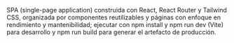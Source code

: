 SPA (single-page application) construida con React, React Router y Tailwind CSS, organizada por componentes reutilizables y páginas con enfoque en rendimiento y mantenibilidad; ejecutar con npm install y npm run dev (Vite) para desarrollo y npm run build para generar el artefacto de producción.

